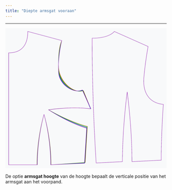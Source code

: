 ```yaml
---
title: "Diepte armsgat vooraan"
---
```


***

![Het effect van de diepte van het voorste armsgat op het patroon](sample.png)

De optie **armsgat hoogte** van de hoogte bepaalt de verticale positie van het armsgat aan het voorpand.




